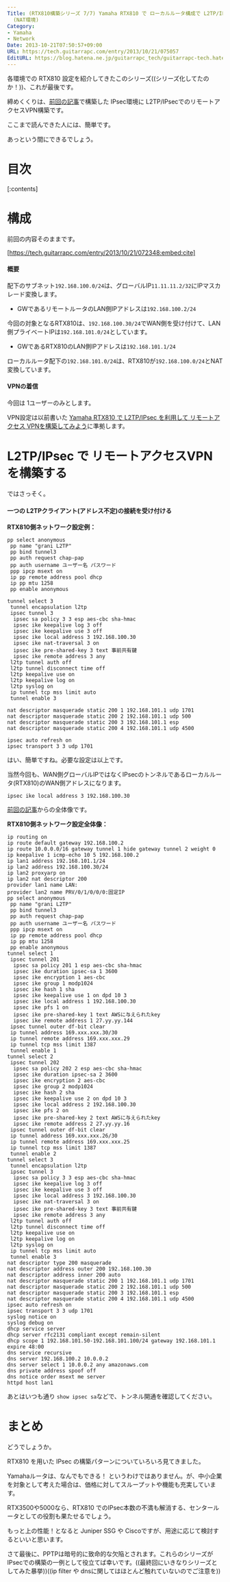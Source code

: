 ```yaml
---
Title: (RTX810構築シリーズ 7/7) Yamaha RTX810 で ローカルルータ構成で L2TP/IPsec を利用したリモートアクセス VPNを構築してみよう
  (NAT環境)
Category:
- Yamaha
- Network
Date: 2013-10-21T07:50:57+09:00
URL: https://tech.guitarrapc.com/entry/2013/10/21/075057
EditURL: https://blog.hatena.ne.jp/guitarrapc_tech/guitarrapc-tech.hatenablog.com/atom/entry/12921228815711165781
---
```


各環境での RTX810 設定を紹介してきたこのシリーズ((シリーズ化してたのか！))、これが最後です。

締めくくりは、[前回の記事](http://tech.guitarrapc.com/entry/2013/10/21/072348)で構築した IPsec環境に L2TP/IPsecでのリモートアクセスVPN構築です。

ここまで読んできた人には、簡単です。

あっという間にできるでしょう。

# 目次

[:contents]


# 構成

前回の内容そのままです。



[https://tech.guitarrapc.com/entry/2013/10/21/072348:embed:cite]




#### 概要

配下のサブネット```192.168.100.0/24```は、グローバルIP```11.11.11.2/32```にIPマスカレード変換します。

 - GWであるリモートルータのLAN側IPアドレスは```192.168.100.2/24```

今回の対象となるRTX810は、```192.168.100.30/24```でWAN側を受け付けて、LAN側プライベートIPは```192.168.101.0/24```としています。

 - GWであるRTX810のLAN側IPアドレスは```192.168.101.1/24```

ローカルルータ配下の```192.168.101.0/24```は、RTX810が```192.168.100.0/24```とNAT変換しています。

#### VPNの着信

今回は 1ユーザーのみとします。

VPN設定は以前書いた [Yamaha RTX810 で L2TP/IPsec を利用して リモートアクセス VPNを構築してみよう](http://tech.guitarrapc.com/entry/2013/10/04/083520)に準拠します。

# L2TP/IPsec で リモートアクセスVPNを構築する

ではさっそく。

#### 一つの L2TPクライアント(アドレス不定)の接続を受け付ける

**RTX810側ネットワーク設定例：**

```
pp select anonymous
 pp name "grani L2TP"
 pp bind tunnel3
 pp auth request chap-pap
 pp auth username ユーザー名 パスワード
 ppp ipcp msext on
 ip pp remote address pool dhcp
 ip pp mtu 1258
 pp enable anonymous

tunnel select 3
 tunnel encapsulation l2tp
 ipsec tunnel 3
  ipsec sa policy 3 3 esp aes-cbc sha-hmac
  ipsec ike keepalive log 3 off
  ipsec ike keepalive use 3 off
  ipsec ike local address 3 192.168.100.30
  ipsec ike nat-traversal 3 on
  ipsec ike pre-shared-key 3 text 事前共有鍵
  ipsec ike remote address 3 any
 l2tp tunnel auth off 
 l2tp tunnel disconnect time off
 l2tp keepalive use on
 l2tp keepalive log on
 l2tp syslog on
 ip tunnel tcp mss limit auto
 tunnel enable 3

nat descriptor masquerade static 200 1 192.168.101.1 udp 1701
nat descriptor masquerade static 200 2 192.168.101.1 udp 500
nat descriptor masquerade static 200 3 192.168.101.1 esp
nat descriptor masquerade static 200 4 192.168.101.1 udp 4500

ipsec auto refresh on
ipsec transport 3 3 udp 1701

```

はい、簡単ですね。必要な設定は以上です。

当然今回も、WAN側グローバルIPではなくIPsecのトンネルであるローカルルータ(RTX810)のWAN側アドレスになります。

```
ipsec ike local address 3 192.168.100.30
```

[前回の記事](http://tech.guitarrapc.com/entry/2013/10/21/072348)からの全体像です。

**RTX810側ネットワーク設定全体像：**

```
ip routing on
ip route default gateway 192.168.100.2
ip route 10.0.0.0/16 gateway tunnel 1 hide gateway tunnel 2 weight 0
ip keepalive 1 icmp-echo 10 5 192.168.100.2
ip lan1 address 192.168.101.1/24
ip lan2 address 192.168.100.30/24
ip lan2 proxyarp on
ip lan2 nat descriptor 200
provider lan1 name LAN:
provider lan2 name PRV/0/1/0/0/0:固定IP
pp select anonymous
 pp name "grani L2TP"
 pp bind tunnel3
 pp auth request chap-pap
 pp auth username ユーザー名 パスワード
 ppp ipcp msext on
 ip pp remote address pool dhcp
 ip pp mtu 1258
 pp enable anonymous
tunnel select 1
 ipsec tunnel 201
  ipsec sa policy 201 1 esp aes-cbc sha-hmac
  ipsec ike duration ipsec-sa 1 3600
  ipsec ike encryption 1 aes-cbc
  ipsec ike group 1 modp1024
  ipsec ike hash 1 sha
  ipsec ike keepalive use 1 on dpd 10 3
  ipsec ike local address 1 192.168.100.30
  ipsec ike pfs 1 on
  ipsec ike pre-shared-key 1 text AWSに与えられたkey
  ipsec ike remote address 1 27.yy.yy.144
 ipsec tunnel outer df-bit clear
 ip tunnel address 169.xxx.xxx.30/30
 ip tunnel remote address 169.xxx.xxx.29
 ip tunnel tcp mss limit 1387
 tunnel enable 1
tunnel select 2
 ipsec tunnel 202
  ipsec sa policy 202 2 esp aes-cbc sha-hmac
  ipsec ike duration ipsec-sa 2 3600
  ipsec ike encryption 2 aes-cbc
  ipsec ike group 2 modp1024
  ipsec ike hash 2 sha
  ipsec ike keepalive use 2 on dpd 10 3
  ipsec ike local address 2 192.168.100.30
  ipsec ike pfs 2 on
  ipsec ike pre-shared-key 2 text AWSに与えられたkey
  ipsec ike remote address 2 27.yy.yy.16
 ipsec tunnel outer df-bit clear
 ip tunnel address 169.xxx.xxx.26/30
 ip tunnel remote address 169.xxx.xxx.25
 ip tunnel tcp mss limit 1387
 tunnel enable 2
tunnel select 3
 tunnel encapsulation l2tp
 ipsec tunnel 3
  ipsec sa policy 3 3 esp aes-cbc sha-hmac
  ipsec ike keepalive log 3 off
  ipsec ike keepalive use 3 off
  ipsec ike local address 3 192.168.100.30
  ipsec ike nat-traversal 3 on
  ipsec ike pre-shared-key 3 text 事前共有鍵
  ipsec ike remote address 3 any
 l2tp tunnel auth off 
 l2tp tunnel disconnect time off
 l2tp keepalive use on
 l2tp keepalive log on
 l2tp syslog on
 ip tunnel tcp mss limit auto
 tunnel enable 3
nat descriptor type 200 masquerade
nat descriptor address outer 200 192.168.100.30
nat descriptor address inner 200 auto
nat descriptor masquerade static 200 1 192.168.101.1 udp 1701
nat descriptor masquerade static 200 2 192.168.101.1 udp 500
nat descriptor masquerade static 200 3 192.168.101.1 esp
nat descriptor masquerade static 200 4 192.168.101.1 udp 4500
ipsec auto refresh on
ipsec transport 3 3 udp 1701
syslog notice on
syslog debug on
dhcp service server
dhcp server rfc2131 compliant except remain-silent
dhcp scope 1 192.168.101.50-192.168.101.100/24 gateway 192.168.101.1 expire 48:00
dns service recursive
dns server 192.168.100.2 10.0.0.2
dns server select 1 10.0.0.2 any amazonaws.com
dns private address spoof off
dns notice order msext me server
httpd host lan1
```

あとはいつも通り ```show ipsec sa```などで、トンネル開通を確認してください。

# まとめ

どうでしょうか。

RTX810 を用いた IPsec の構築パターンについていろいろ見てきました。

Yamahaルータは、なんでもできる！ というわけではありません。が、中小企業を対象として考えた場合は、価格に対してスループットや機能も充実しています。

RTX3500や5000なら、RTX810 でのIPsec本数の不満も解消する、センタールータとしての役割も果たせるでしょう。

もっと上の性能！となると Juniper SSG や Ciscoですが、用途に応じて検討するといいと思います。

さて最後に、PPTPは暗号的に致命的な欠陥とされます。これらのシリーズがIPsecでの構築の一例として役立てば幸いです。((最終回にいきなりシリーズとしてみた暴挙))((ip filter や dnsに関してはほとんど触れていないのでご注意を))
